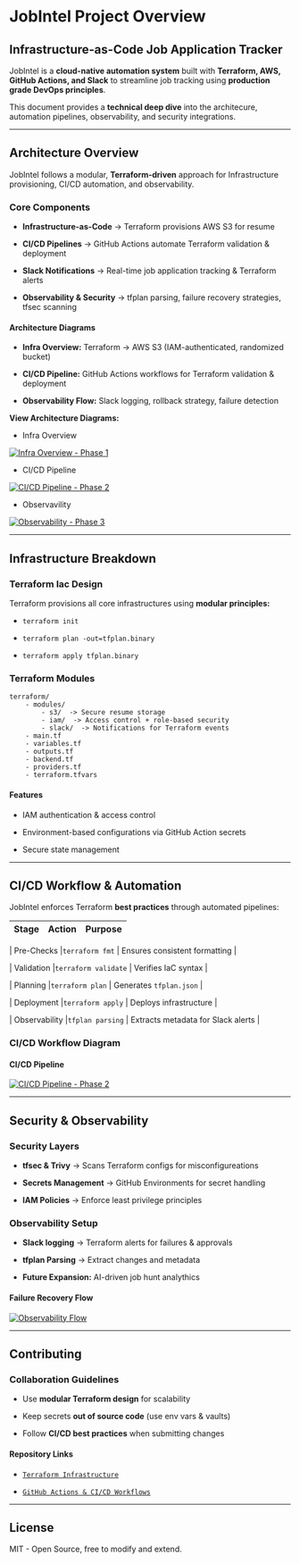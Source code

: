 # JobIntel Project Overview

## Infrastructure-as-Code Job Application Tracker

JobIntel is a **cloud-native automation system** built with **Terraform, AWS, GitHub Actions, and Slack** to streamline job tracking using **production grade DevOps principles**.

This document provides a **technical deep dive** into the architecure, automation pipelines, observability, and security integrations.

---

## Architecture Overview

JobIntel follows a modular, **Terraform-driven** approach for Infrastructure provisioning, CI/CD automation, and observability.

### Core Components

- **Infrastructure-as-Code** -> Terraform provisions AWS S3 for resume

- **CI/CD Pipelines** -> GitHub Actions automate Terraform validation & deployment

- **Slack Notifications** -> Real-time job application tracking & Terraform alerts

- **Observability & Security** -> tfplan parsing, failure recovery strategies, tfsec scanning

#### Architecture Diagrams

- **Infra Overview:** Terraform -> AWS S3 (IAM-authenticated, randomized bucket)

- **CI/CD Pipeline:** GitHub Actions workflows for Terraform validation & deployment

- **Observability Flow:** Slack logging, rollback strategy, failure detection

**View Architecture Diagrams:**

- Infra Overview

[![Infra Overview - Phase 1](docs/diagrams/infra-overview-v1.png)](docs/diagrams/infra-overview-v1.svg)

- CI/CD Pipeline

[![CI/CD Pipeline - Phase 2](docs/diagrams/ci-cd-pipeline-v1.png)](docs/diagrams/ci-cd-pipeline-v1.svg)

- Observavility

[![Observability - Phase 3](docs/diagrams/observability-v1.png)](docs/diagrams/observability-v1.svg)

---

## Infrastructure Breakdown

### Terraform Iac Design

Terraform provisions all core infrastructures using **modular principles:**

- `terraform init`

- `terraform plan -out=tfplan.binary`

- `terraform apply tfplan.binary`

### Terraform Modules

    terraform/
        - modules/
            - s3/  -> Secure resume storage
            - iam/  -> Access control + role-based security
            - slack/  -> Notifications for Terraform events
        - main.tf
        - variables.tf
        - outputs.tf
        - backend.tf
        - providers.tf
        - terraform.tfvars

#### Features

- IAM authentication & access control

- Environment-based configurations via GitHub Action secrets

- Secure state management

---

## CI/CD Workflow & Automation

JobIntel enforces Terraform **best practices** through automated pipelines:

| Stage         | Action              | Purpose             |
|---------------|---------------------|---------------------|

| Pre-Checks    |`terraform fmt`      | Ensures consistent formatting |

| Validation    |`terraform validate` | Verifies IaC syntax |

| Planning      |`terraform plan`     | Generates `tfplan.json` |

| Deployment    |`terraform apply`    | Deploys infrastructure |

| Observability |`tfplan parsing`     | Extracts metadata for Slack alerts |

### CI/CD Workflow Diagram

#### CI/CD Pipeline

[![CI/CD Pipeline - Phase 2](docs/diagrams/ci-cd-pipeline-v1.png)](docs/diagrams/ci-cd-pipeline-v1.svg)

---

## Security & Observability

### Security Layers

- **tfsec & Trivy** -> Scans Terraform configs for misconfigureations

- **Secrets Management** -> GitHub Environments for secret handling

- **IAM Policies** -> Enforce least privilege principles

### Observability Setup

- **Slack logging** -> Terraform alerts for failures & approvals

- **tfplan Parsing** -> Extract changes and metadata

- **Future Expansion:** AI-driven job hunt analythics

#### Failure Recovery Flow

[![Observability Flow](docs/diagrams/observability-flow.png)](docs/diagrams/observability-flow.svg)

---

## Contributing

### Collaboration Guidelines

- Use **modular Terraform design** for scalability

- Keep secrets **out of source code** (use env vars & vaults)

- Follow **CI/CD best practices** when submitting changes

#### Repository Links

- [`Terraform Infrastructure`](https://github.com/destiny-malone/jobintel-IaC)

- [`GitHub Actions & CI/CD Workflows`](https://github.com/destiny-malone/jobintel-cicd)

---

## License

MIT - Open Source, free to modify and extend.

